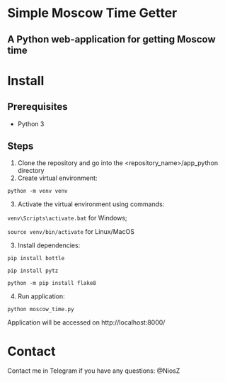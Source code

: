 # Simple Moscow Time Getter
## A Python web-application for getting Moscow time

# Install
## Prerequisites
* Python 3

## Steps
1. Clone the repository and go into the <repository_name>/app_python directory
2. Create virtual environment: 

```python -m venv venv```

3. Activate the virtual environment using commands: 
  
```venv\Scripts\activate.bat``` for Windows; 
   
```source venv/bin/activate``` for Linux/MacOS

3. Install dependencies:

```pip install bottle```

```pip install pytz```

```python -m pip install flake8```

4. Run application: 

```python moscow_time.py```

Application will be accessed on http://localhost:8000/

# Contact
Contact me in Telegram if you have any questions: @NiosZ